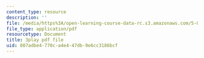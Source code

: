 ```yaml
---
content_type: resource
description: ''
file: /media/https%3A/open-learning-course-data-rc.s3.amazonaws.com/5-07sc-biological-chemistry-i-fall-2013/807adbe4770ca4e447db9e6cc3186bcf_ojvz7pVVZ-o.pdf
file_type: application/pdf
resourcetype: Document
title: 3play pdf file
uid: 807adbe4-770c-a4e4-47db-9e6cc3186bcf
---
```

